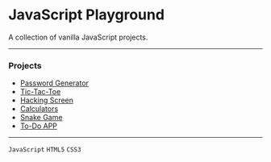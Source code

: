 # JavaScript Playground

A collection of vanilla JavaScript projects.

---

### Projects
- [Password Generator](/Password%20Generator)  
- [Tic-Tac-Toe](/Tic-Tac-Toe)  
- [Hacking Screen](/Hacking%20Screen)  
- [Calculators](/Calculators)  
- [Snake Game](/Snake%20Game)  
- [To-Do APP](/To-Do%20APP)  
---

`JavaScript` `HTML5` `CSS3`
